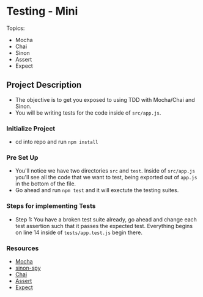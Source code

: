 # Testing - Mini

Topics:
  * Mocha
  * Chai
  * Sinon
  * Assert
  * Expect


## Project Description

* The objective is to get you exposed to using TDD with Mocha/Chai and Sinon.
* You will be writing tests for the code inside of `src/app.js`.

### Initialize Project

* cd into repo and run `npm install`

### Pre Set Up

* You'll notice we have two directories `src` and `test`. Inside of `src/app.js` you'll see all the code that we want to test, being exported out of `app.js` in the bottom of the file.
* Go ahead and run `npm test` and it will exectute the testing suites.

### Steps for implementing Tests

* Step 1: You have a broken test suite already, go ahead and change each test assertion such that it passes the expected test. Everything begins on line 14 inside of `tests/app.test.js` begin there.

### Resources

* [Mocha](https://mochajs.org/)
* [sinon-spy](https://github.com/domenic/sinon-chai)
* [Chai](http://chaijs.com/)
* [Assert](http://chaijs.com/api/assert/)
* [Expect](http://chaijs.com/api/bdd/)